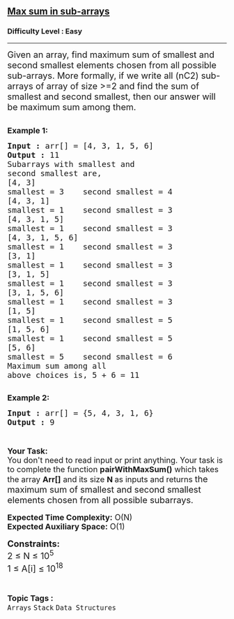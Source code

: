 <h2><a href="https://practice.geeksforgeeks.org/problems/max-sum-in-sub-arrays0824/0?category=&utm_source=youtube&utm_medium=collab_striver_ytdescription&utm_campaign=max-sum-in-sub-arrays">Max sum in sub-arrays</a></h2><h3>Difficulty Level : Easy</h3><hr><div class="problems_problem_content__Xm_eO"><p><span style="font-size:20px">Given an array, find maximum sum of smallest and second smallest elements chosen from all possible sub-arrays. More formally, if we write all (nC2) sub-arrays of array of size &gt;=2 and find the sum of smallest and second smallest, then our answer will be maximum sum among them.</span><br>
&nbsp;</p>

<p><span style="font-size:18px"><strong>Example 1:</strong></span></p>

<pre><span style="font-size:18px"><strong>Input :</strong> arr[] = [4, 3, 1, 5, 6]
<strong>Output :</strong> 11
Subarrays with smallest and 
second smallest are,
[4, 3]        
smallest = 3    second smallest = 4
[4, 3, 1]    
smallest = 1    second smallest = 3
[4, 3, 1, 5]    
smallest = 1    second smallest = 3
[4, 3, 1, 5, 6]    
smallest = 1    second smallest = 3
[3, 1]         
smallest = 1    second smallest = 3
[3, 1, 5]     
smallest = 1    second smallest = 3
[3, 1, 5, 6]    
smallest = 1    second smallest = 3
[1, 5]        
smallest = 1    second smallest = 5
[1, 5, 6]    
smallest = 1    second smallest = 5
[5, 6]         
smallest = 5    second smallest = 6
Maximum sum among all 
above choices is, 5 + 6 = 11</span></pre>

<div>&nbsp;</div>

<div><span style="font-size:18px"><strong>Example 2:</strong></span></div>

<pre><span style="font-size:18px"><strong>Input :</strong> arr[] = {5, 4, 3, 1, 6} </span>
<span style="font-size:18px"><strong>Output :</strong> 9</span></pre>

<p>&nbsp;</p>

<p><span style="font-size:18px"><strong>Your Task:&nbsp;&nbsp;</strong><br>
You don't need to read input or print anything. Your task is to complete the function&nbsp;<strong>pairWithMaxSum()</strong>&nbsp;which takes the array <strong>Arr[]</strong> and its size <strong>N</strong><strong> </strong>as inputs and returns </span><span style="font-size:20px">the maximum sum of smallest and second smallest elements chosen from all possible subarrays.</span><br>
<br>
<span style="font-size:18px"><strong>Expected Time Complexity:</strong> O(N)<br>
<strong>Expected Auxiliary Space:</strong> O(1)</span><br>
<br>
<span style="font-size:20px"><strong>Constraints:</strong><br>
2 ≤ N ≤ 10<sup>5</sup><br>
1 ≤ A[i] ≤ 10<sup>18</sup></span></p>
</div><br><p><span style=font-size:18px><strong>Topic Tags : </strong><br><code>Arrays</code>&nbsp;<code>Stack</code>&nbsp;<code>Data Structures</code>&nbsp;